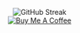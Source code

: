 <p align="center" width="100%">
  <img src="https://github-readme-streak-stats.herokuapp.com?user=hyusap&hide_border=true&hide_longest_streak=true&theme=catppuccin-mocha" alt="GitHub Streak" />
  <br>
  <a href="https://buymeacoffee.com/ayushpaul">
    <img src="https://img.shields.io/badge/Buy%20Me%20a%20Coffee-ffdd00?style=for-the-badge&logo=buy-me-a-coffee&logoColor=black" alt="Buy Me A Coffee">
  </a>
</p>
